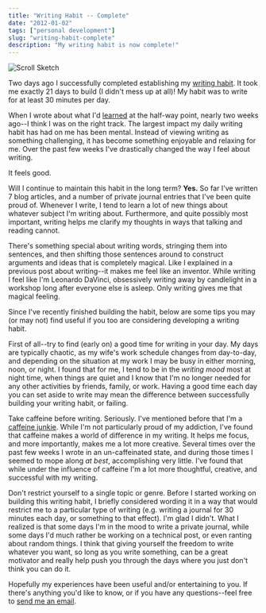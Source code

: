 ```yaml
---
title: "Writing Habit -- Complete"
date: "2012-01-02"
tags: ["personal development"]
slug: "writing-habit-complete"
description: "My writing habit is now complete!"
---
```



![Scroll Sketch][]


Two days ago I successfully completed establishing my [writing habit][].  It
took me exactly 21 days to build (I didn't mess up at all)! My habit was to
write for at least 30 minutes per day.

When I wrote about what I'd [learned][] at the half-way point, nearly two weeks
ago--I think I was on the right track.  The largest impact my daily writing
habit has had on me has been mental.  Instead of viewing writing as something
challenging, it has become something enjoyable and relaxing for me.  Over the
past few weeks I've drastically changed the way I feel about writing.

It feels good.

Will I continue to maintain this habit in the long term?  **Yes.**  So far I've
written 7 blog articles, and a number of private journal entries that I've been
quite proud of.  Whenever I write, I tend to learn a lot of new things about
whatever subject I'm writing about.  Furthermore, and quite possibly most
important, writing helps me clarify my thoughts in ways that talking and
reading cannot.

There's something special about writing words, stringing them into sentences,
and then shifting those sentences around to construct arguments and ideas that
is completely magical.  Like I explained in a previous post about writing--it
makes me feel like an inventor.  While writing I feel like I'm Leonardo
DaVinci, obsessively writing away by candlelight in a workshop long after
everyone else is asleep.  Only writing gives me that magical feeling.

Since I've recently finished building the habit, below are some tips you may
(or may not) find useful if you too are considering developing a writing habit.

First of all--try to find (early on) a good time for writing in your day.  My
days are typically chaotic, as my wife's work schedule changes from day-to-day,
and depending on the situation at my work I may be busy in either morning,
noon, or night.  I found that for me, I tend to be in the *writing mood* most
at night time, when things are quiet and I know that I'm no longer needed for
any other activities by friends, family, or work.  Having a good time each day
you can set aside to write may mean the difference between successfully
building your writing habit, or failing.

Take caffeine before writing.  Seriously.  I've mentioned before that I'm a
[caffeine junkie][].  While I'm not particularly proud of my addiction, I've
found that caffeine makes a world of difference in my writing.  It helps me
focus, and more importantly, makes me a lot more creative.  Several times over
the past few weeks I wrote in an un-caffeinated state, and during those times I
seemed to mope along *at best*, accomplishing very little.  I've found that
while under the influence of caffeine I'm a lot more thoughtful, creative, and
successful with my writing.

Don't restrict yourself to a single topic or genre.  Before I started working
on building this writing habit, I briefly considered wording it in a way that
would restrict me to a particular type of writing (e.g. writing a journal for
30 minutes each day, or something to that effect).  I'm glad I didn't.  What I
realized is that some days I'm in the mood to write a private journal, while
some days I'd much rather be working on a technical post, or even ranting about
random things.  I think that giving yourself the freedom to write whatever you
want, so long as you write something, can be a great motivator and really help
push you through the days where you just don't think you can do it.

Hopefully my experiences have been useful and/or entertaining to you.  If
there's anything you'd like to know, or if you have any questions--feel free to
[send me an email][].


  [Scroll Sketch]: {filename}/images/2012/scroll-sketch.png "Scroll Sketch"
  [writing habit]: {filename}/articles/2011/establishing-a-writing-habit.md "Establishing a Writing Habit"
  [learned]: {filename}/articles/2011/what-ive-learned-about-writing-so-far.md "What I've Learned About Writing (So Far)"
  [caffeine junkie]: {filename}/articles/2011/my-use-and-abuse-of-caffeine.md "My Use and Abuse of Caffeine"
  [send me an email]: mailto:r@rdegges.com "Randall Degges' Email"
